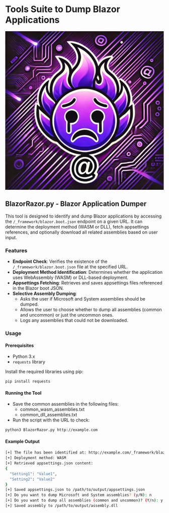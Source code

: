 # Tools Suite to Dump Blazor Applications


<p align="center">
  <img src="/img/blazorrazor.png">
</p>


## BlazorRazor.py - Blazor Application Dumper

This tool is designed to identify and dump Blazor applications by accessing the `/_framework/blazor.boot.json` endpoint on a given URL. It can determine the deployment method (WASM or DLL), fetch appsettings references, and optionally download all related assemblies based on user input.

### Features

- **Endpoint Check**: Verifies the existence of the `/_framework/blazor.boot.json` file at the specified URL.
- **Deployment Method Identification**: Determines whether the application uses WebAssembly (WASM) or DLL-based deployment.
- **Appsettings Fetching**: Retrieves and saves appsettings files referenced in the Blazor boot JSON.
- **Selective Assembly Dumping**: 
  - Asks the user if Microsoft and System assemblies should be dumped.
  - Allows the user to choose whether to dump all assemblies (common and uncommon) or just the uncommon ones.
  - Logs any assemblies that could not be downloaded.

### Usage

#### Prerequisites

- Python 3.x
- `requests` library

Install the required libraries using pip:
```sh
pip install requests
```

#### Running the Tool

- Save the common assemblies in the following files:
  - common_wasm_assemblies.txt
  - common_dll_assemblies.txt
- Run the script with the URL to check:
```sh
python3 BlazorRazor.py http://example.com
```


#### Example Output
```sh
[+] The file has been identified at: http://example.com/_framework/blazor.boot.json and will be parsed.
[+] Deployment method: WASM
[+] Retrieved appsettings.json content:
{
  "Setting1": "Value1",
  "Setting2": "Value2"
}
[+] Saved appsettings.json to /path/to/output/appsettings.json
[+] Do you want to dump Microsoft and System assemblies? (y/N): n
[+] Do you want to dump all assemblies (common and uncommon)? (Y/n): y
[+] Saved assembly to /path/to/output/assembly.dll
```
